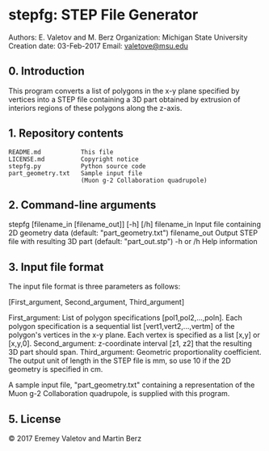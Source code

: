 
# stepfg: STEP File Generator                
Authors: E. Valetov and M. Berz
Organization: Michigan State University
Creation date: 03-Feb-2017
Email: valetove@msu.edu

## 0. Introduction

This program converts a list of polygons in the x-y plane specified by
vertices into a STEP file containing a 3D part obtained by extrusion of
interiors regions of these polygons along the z-axis.

## 1. Repository contents

    README.md           This file
    LICENSE.md          Copyright notice
    stepfg.py           Python source code
    part_geometry.txt   Sample input file
                        (Muon g-2 Collaboration quadrupole)

## 2. Command-line arguments

stepfg [filename_in [filename_out]] [-h] [/h]
    filename_in    Input file containing 2D geometry data
                   (default: "part_geometry.txt")
    filename_out   Output STEP file with resulting 3D part
                   (default: "part_out.stp")
    -h or /h       Help information

## 3. Input file format

The input file format is three parameters as follows:

[First_argument,
Second_argument,
Third_argument]

First_argument: List of polygon specifications [pol1,pol2,...,poln]. Each
    polygon specification is a sequential list [vert1,vert2,...,vertm] of the
    polygon's vertices in the x-y plane. Each vertex is specified as a list
    [x,y] or [x,y,0].
Second_argument: z-coordinate interval [z1, z2] that the resulting 3D part
    should span.
Third_argument: Geometric proportionality coefficient. The output unit of
    length in the STEP file is mm, so use 10 if the 2D geometry is specified
    in cm.

A sample input file, "part_geometry.txt" containing a representation of the
Muon g-2 Collaboration quadrupole, is supplied with this program.

## 5. License
© 2017 Eremey Valetov and Martin Berz